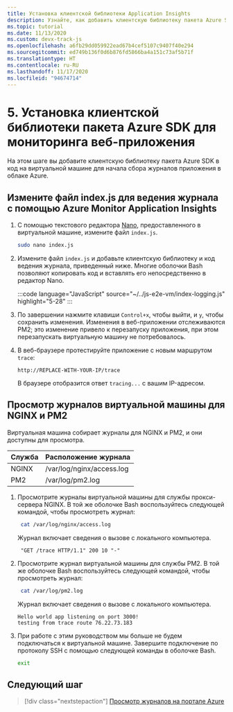 ```yaml
---
title: Установка клиентской библиотеки Application Insights
description: Узнайте, как добавить клиентскую библиотеку пакета Azure SDK в код на виртуальной машине для начала сбора журналов приложения в облаке Azure.
ms.topic: tutorial
ms.date: 11/13/2020
ms.custom: devx-track-js
ms.openlocfilehash: a6fb29dd059922ead67b4cef5107c9407f40e294
ms.sourcegitcommit: ed749b136f0d6b876fd5866ba4a151c73af5b71f
ms.translationtype: HT
ms.contentlocale: ru-RU
ms.lasthandoff: 11/17/2020
ms.locfileid: "94674714"
---
```

# <a name="5-install-azure-sdk-client-library-to-monitor-web-app"></a>5. Установка клиентской библиотеки пакета Azure SDK для мониторинга веб-приложения

На этом шаге вы добавите клиентскую библиотеку пакета Azure SDK в код на виртуальной машине для начала сбора журналов приложения в облаке Azure.

## <a name="edit-indexjs-for-logging-with-azure-monitor-application-insights"></a>Измените файл index.js для ведения журнала с помощью Azure Monitor Application Insights

1. С помощью текстового редактора [Nano](https://www.nano-editor.org/dist/latest/nano.html#Editor-Basics), предоставленного в виртуальной машине, измените файл `index.js`. 

    ```bash
    sudo nano index.js
    ```

1. Измените файл `index.js` и добавьте клиентскую библиотеку и код ведения журнала, приведенный ниже. Многие оболочки Bash позволяют копировать код и вставлять его непосредственно в редактор Nano. 

    :::code language="JavaScript" source="~/../js-e2e-vm/index-logging.js" highlight="5-28" :::

1. По завершении нажмите клавиши `Control+x`, чтобы выйти, и `y`, чтобы сохранить изменения. Изменения в веб-приложении отслеживаются PM2; это изменение привело к перезапуску приложения, при этом перезапускать виртуальную машину не потребовалось. 

1. В веб-браузере протестируйте приложение с новым маршрутом `trace`:

    ```http
    http://REPLACE-WITH-YOUR-IP/trace
    ```

    В браузере отобразится ответ `tracing...` с вашим IP-адресом.

## <a name="viewing-the-vm-logs-for-nginx-and-pm2"></a>Просмотр журналов виртуальной машины для NGINX и PM2

Виртуальная машина собирает журналы для NGINX и PM2, и они доступны для просмотра.

| Служба | Расположение журнала|
|--|--|
|NGINX| /var/log/nginx/access.log|
|PM2| /var/log/pm2.log|

1. Просмотрите журналы виртуальной машины для службы прокси-сервера NGINX. В той же оболочке Bash воспользуйтесь следующей командой, чтобы просмотреть журнал:

    ```bash
     cat /var/log/nginx/access.log
    ```

    Журнал включает сведения о вызове с локального компьютера. 

    ```console
     "GET /trace HTTP/1.1" 200 10 "-"
    ```

1. Просмотрите журнал виртуальной машины для службы PM2. В той же оболочке Bash воспользуйтесь следующей командой, чтобы просмотреть журнал:

    ```bash
     cat /var/log/pm2.log
    ```

    Журнал включает сведения о вызове с локального компьютера. 

    ```console
    Hello world app listening on port 3000!
    testing from trace route 76.22.73.183
    ```

1. При работе с этим руководством мы больше не будем подключаться к виртуальной машине. Завершите подключение по протоколу SSH с помощью следующей команды в оболочке Bash. 

    ```bash
    exit
    ```

## <a name="next-step"></a>Следующий шаг

> [!div class="nextstepaction"]
> [Просмотр журналов на портале Azure](azure-monitor-application-insights-logs.md) 